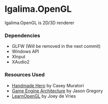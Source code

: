 # Igalima.OpenGL

Igalima.OpenGL is 2D/3D renderer 

### Dependencies

- GLFW (Will be removed in the next commit)
- Windows API
- XInput
- XAudio2

### Resources Used

- [Handmade Hero](https://handmadehero.org/) by Casey Muratori
- [Game Engine Architecture](https://www.gameenginebook.com/) by Jason Gregory
- [LearnOpenGL](https://learnopengl.com/) by Joey de Vries